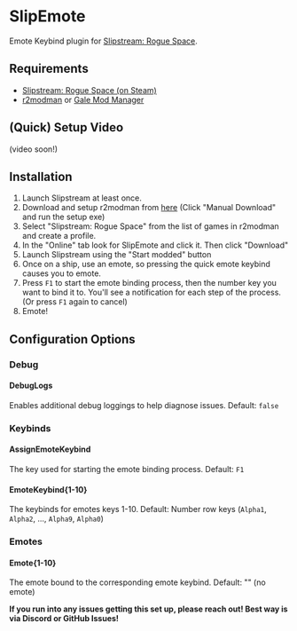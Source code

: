 # SlipEmote

Emote Keybind plugin for [Slipstream: Rogue Space](https://playslipstream.com).

## Requirements

- [Slipstream: Rogue Space (on Steam)](https://playslipstream.com)
- [r2modman](https://thunderstore.io/c/slipstream-rogue-space/p/ebkr/r2modman/) or [Gale Mod Manager](https://thunderstore.io/c/slipstream-rogue-space/p/Kesomannen/GaleModManager/)

## (Quick) Setup Video

(video soon!)

## Installation

1) Launch Slipstream at least once.
2) Download and setup r2modman from [here](https://thunderstore.io/c/slipstream-rogue-space/p/ebkr/r2modman/) (Click "Manual Download" and run the setup exe)
3) Select "Slipstream: Rogue Space" from the list of games in r2modman and create a profile.
4) In the "Online" tab look for SlipEmote and click it. Then click "Download"
5) Launch Slipstream using the "Start modded" button
6) Once on a ship, use an emote, so pressing the quick emote keybind causes you to emote.
7) Press `F1` to start the emote binding process, then the number key you want to bind it to. You'll see a notification for each step of the process. (Or press `F1` again to cancel)
8) Emote!

## Configuration Options

### Debug

#### DebugLogs

Enables additional debug loggings to help diagnose issues. Default: `false`

### Keybinds

#### AssignEmoteKeybind

The key used for starting the emote binding process. Default: `F1`

#### EmoteKeybind{1-10}

The keybinds for emotes keys 1-10. Default: Number row keys (`Alpha1`, `Alpha2`, ..., `Alpha9`, `Alpha0`)

### Emotes

#### Emote{1-10}

The emote bound to the corresponding emote keybind. Default: "" (no emote)

**If you run into any issues getting this set up, please reach out! Best way is via Discord or GitHub Issues!**
